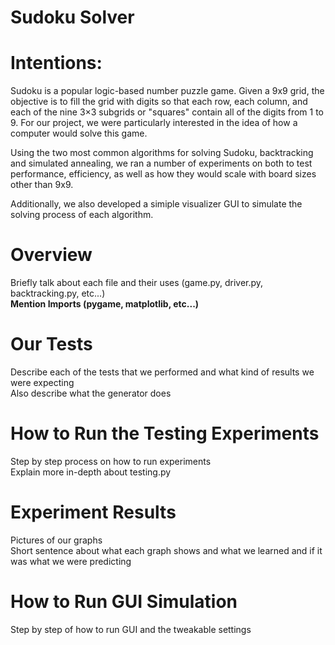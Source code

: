 # Sudoku Solver


# Intentions: 

Sudoku is a popular logic-based number puzzle game. Given a 9x9 grid, the objective is to fill the grid with digits so that each row, each column, and each of the nine 3×3 subgrids or "squares" contain all of the digits from 1 to 9. For our project, we were particularly interested in the idea of how a computer would solve this game.  

Using the two most common algorithms for solving Sudoku, backtracking and simulated annealing, we ran a number of experiments on both to test performance, efficiency, as well as how they would scale with board sizes other than 9x9.  

Additionally, we also developed a simiple visualizer GUI to simulate the solving process of each algorithm.

# Overview

Briefly talk about each file and their uses (game.py, driver.py, backtracking.py, etc...)  
**Mention Imports (pygame, matplotlib, etc...)**


# Our Tests

Describe each of the tests that we performed and what kind of results we were expecting  
Also describe what the generator does

# How to Run the Testing Experiments

Step by step process on how to run experiments  
Explain more in-depth about testing.py

# Experiment Results

Pictures of our graphs  
Short sentence about what each graph shows and what we learned and if it was what we were predicting  

# How to Run GUI Simulation

Step by step of how to run GUI and the tweakable settings

